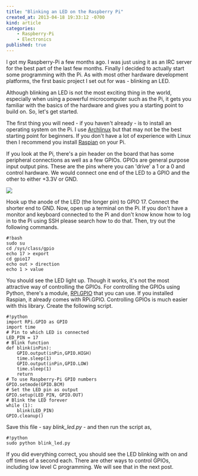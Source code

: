 ```yaml
---
title: "Blinking an LED on the Raspberry Pi"
created_at: 2013-04-18 19:33:12 -0700
kind: article
categories:
    - Raspberry-Pi
    - Electronics
published: true
---
```


I got my Raspberry-Pi a few months ago. I was just using it as an IRC server for the best part of the last few months. Finally I decided to actually start some programming with the Pi. As with most other hardware development platforms, the first basic project I set out for was - blinking an LED.

Although blinking an LED is not the most exciting thing in the world, especially when using a powerful microcomputer such as the Pi, it gets you familiar with the basics of the hardware and gives you a starting point to build on. So, let's get started.

The first thing you will need - if you haven't already - is to install an operating system on the Pi. I use [Archlinux][1] but that may not be the best starting point for beginners. If you don't have a lot of experience with Linux then I recommend you install [Raspian][2] on your Pi.

<!-- more -->

If you look at the Pi, there's a <X> pin header on the board that has some peripheral connections as well as a few GPIOs. GPIOs are general purpose input output pins. These are the pins where you can 'drive' a 1 or a 0 and control hardware. We would connect one end of the LED to a GPIO and the other to either +3.3V or GND.

[![](/images/posts/2013-04-18-GPIO-header-thumbnail.png)](/images/posts/2013-04-18-GPIO-header.png)

Hook up the anode of the LED (the longer pin) to GPIO 17. Connect the shorter end to GND. Now, open up a terminal on the Pi. If you don't have a monitor and keyboard connected to the Pi and don't know know how to log in to the Pi using SSH please search how to do that. Then, try out the following commands.

    #!bash
    sudo su
    cd /sys/class/gpio
    echo 17 > export
    cd gpio17
    echo out > direction
    echo 1 > value

You should see the LED light up. Though it works, it's not the most attractive way of controlling the GPIOs. For controlling the GPIOs using Python, there's a module, [RPi.GPIO][3] that you can use. If you installed Raspian, it already comes with RPi.GPIO. Controlling GPIOs is much easier with this library. Create the following script.

    #!python
    import RPi.GPIO as GPIO
    import time
    # Pin to which LED is connected
    LED_PIN = 17
    # Blink function
    def blink(inPin):
        GPIO.output(inPin,GPIO.HIGH)
        time.sleep(1)
        GPIO.output(inPin,GPIO.LOW)
        time.sleep(1)
        return
    # To use Raspberry-Pi GPIO numbers
    GPIO.setmode(GPIO.BCM)
    # Set the LED pin as output
    GPIO.setup(LED_PIN, GPIO.OUT)
    # Blink the LED forever
    while (1):
        blink(LED_PIN)
    GPIO.cleanup()

Save this file - say _blink\_led.py_ - and then run the script as,

    #!python
    sudo python blink_led.py

If you did everything correct, you should see the LED blinking with on and off times of a second each. There are other ways to control GPIOs, including low level C programming. We will see that in the next post.

[1]: http://archlinuxarm.org/platforms/armv6/raspberry-pi/
[2]: http://www.raspberrypi.org/downloads
[3]: https://pypi.python.org/pypi/RPi.GPIO
